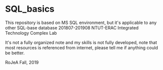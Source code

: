 # SQL_basics
This repository is based on MS SQL environment, but it's applicable to any other SQL-base database
201807-201908
NTUT-ERAC Integrated Technology Complex Lab

It's not a fully organized note and my skills is not fully developed, note that most resources is referenced from internet, please tell me if anything could be better.


RoJeA  Fall, 2019